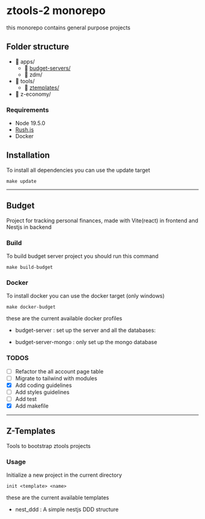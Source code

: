 # ztools-2 monorepo
this monorepo contains general purpose projects

## Folder structure
- 📁 apps/
    - 📁 [budget-servers/](#budget)
    - 📁 zdm/
- 📁 tools/
  - 📁 [ztemplates/](#z-templates)
- 📁 z-economy/

### Requirements
- Node 19.5.0
- [Rush.js](https://rushjs.io)
- Docker

## Installation
To install all dependencies you can use the update target
```shell
make update
```
---
## Budget
Project for tracking personal finances, made with Vite(react) in frontend and Nestjs in backend

### Build
To build budget server project you should run this command
```shell
make build-budget
```

### Docker
To install docker you can use the docker target (only windows)
```shell
make docker-budget
```
these are the current available docker profiles

- budget-server
  : set up the server and all the databases:

- budget-server-mongo
  : only set up the mongo database

### TODOS
- [ ] Refactor the all account page table
- [ ] Migrate to tailwind with modules
- [x] Add coding guidelines
- [ ] Add styles guidelines
- [ ] Add test
- [x] Add makefile

---
## Z-Templates
Tools to bootstrap ztools projects

### Usage
Initialize a new project in the current directory
```shell
init <template> <name>
```
these are the current available templates

- nest_ddd
: A simple nestjs DDD structure

